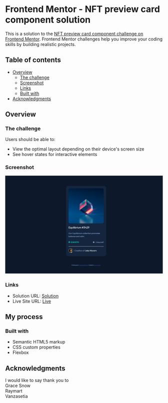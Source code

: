 # Frontend Mentor - NFT preview card component solution

This is a solution to the [NFT preview card component challenge on Frontend Mentor](https://www.frontendmentor.io/challenges/nft-preview-card-component-SbdUL_w0U). Frontend Mentor challenges help you improve your coding skills by building realistic projects. 

## Table of contents

- [Overview](#overview)
  - [The challenge](#the-challenge)
  - [Screenshot](#screenshot)
  - [Links](#links)
  - [Built with](#built-with)
- [Acknowledgments](#acknowledgments)


## Overview

### The challenge

Users should be able to:

- View the optimal layout depending on their device's screen size
- See hover states for interactive elements

### Screenshot

![This is the screenshot of the project](images/Capture.png)

### Links

- Solution URL: [Solution](https://github.com/brusli147/NFT-preview-card)
- Live Site URL: [Live](https://brusli147.github.io/NFT-preview-card/)

## My process

### Built with

- Semantic HTML5 markup
- CSS custom properties
- Flexbox


## Acknowledgments

I would like to say thank you to 
<br> Grace Snow 
<br> Raymart
<br> Vanzasetia
